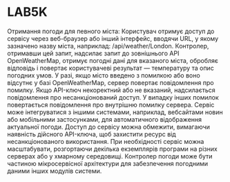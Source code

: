 # LAB5K
Отримання погоди для певного міста: Користувач отримує доступ до сервісу через веб-браузер або інший інтерфейс, вводячи URL, у якому зазначено назву міста, наприклад: /api/weather/London. Контролер, отримавши цей запит, надсилає запит до зовнішнього API OpenWeatherMap, отримує погодні дані для вказаного міста, обробляє відповідь і повертає користувачеві результат — температуру та опис погодних умов. У разі, якщо місто введено з помилкою або воно відсутнє у базі OpenWeatherMap, сервер повертає повідомлення про помилку. Якщо API-ключ некоректний або не вказаний, надсилається повідомлення про несанкціонований доступ. У випадку інших помилок повертається повідомлення про внутрішню помилку сервера. Сервіс може інтегруватися з іншими системами, наприклад, вебсайтами новин або мобільними застосунками, для автоматичного відображення актуальної погоди. Доступ до сервісу можна обмежити, вимагаючи наявність дійсного API-ключа, щоб захистити ресурс від несанкціонованого використання. При необхідності сервіс можна масштабувати, розгортаючи декілька екземплярів програми на різних серверах або у хмарному середовищі. Контролер погоди може бути частиною мікросервісної архітектури для забезпечення погодними даними інших модулів системи.
